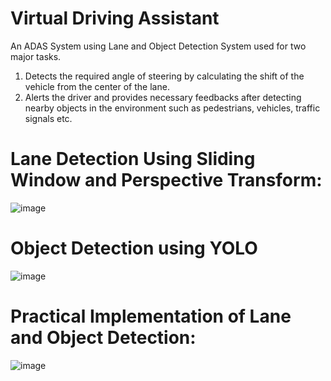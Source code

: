 # Virtual Driving Assistant

An ADAS System using Lane and Object Detection System used for two major tasks.
1. Detects the required angle of steering by calculating the shift of the vehicle from the center of the lane.
2. Alerts the driver and provides necessary feedbacks after detecting nearby objects in the environment such as pedestrians, vehicles, traffic signals etc.

   
# Lane Detection Using Sliding Window and Perspective Transform:
![image](https://github.com/Mufaddal-Shiyaji/Virtual-Driving-Assistant/assets/105577870/c53c27c4-7f57-4286-a66e-fab0f9b0820f)

# Object Detection using YOLO
![image](https://github.com/Mufaddal-Shiyaji/Virtual-Driving-Assistant/assets/105577870/9af90b33-0270-46b1-9bd0-0a017518f951)

# Practical Implementation of Lane and Object Detection:
![image](https://github.com/Mufaddal-Shiyaji/Virtual-Driving-Assistant/assets/105577870/9b95da4d-6d5c-4920-abfc-d95cbc98ae0d)

